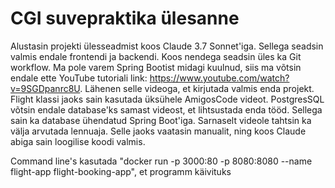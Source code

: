 # CGI suvepraktika ülesanne

Alustasin projekti ülesseadmist koos Claude 3.7 Sonnet'iga.
Sellega seadsin valmis endale frontendi ja backendi. Koos nendega seadsin üles ka Git workflow.
Ma pole varem Spring Bootist midagi kuulnud, siis ma võtsin endale ette YouTube tutoriali
link: https://www.youtube.com/watch?v=9SGDpanrc8U. Lähenen selle videoga,
et kirjutada valmis enda projekt. Flight klassi jaoks sain kasutada üksühele AmigosCode videot.
PostgresSQL võtsin endale database'ks samast videost, et lihtsustada enda tööd. Sellega sain ka 
database ühendatud Spring Boot'iga. Sarnaselt videole tahtsin ka välja arvutada 
lennuaja. Selle jaoks vaatasin manualit, ning koos Claude abiga sain loogilise koodi valmis.

Command line's kasutada "docker run -p 3000:80 -p 8080:8080 --name flight-app flight-booking-app", et programm käivituks
